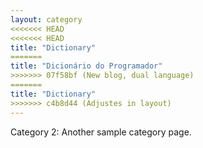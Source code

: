 ```yaml
---
layout: category
<<<<<<< HEAD
<<<<<<< HEAD
title: "Dictionary"
=======
title: "Dicionário do Programador"
>>>>>>> 07f58bf (New blog, dual language)
=======
title: "Dictionary"
>>>>>>> c4b8d44 (Adjustes in layout)
---
```


Category 2: Another sample category page.
